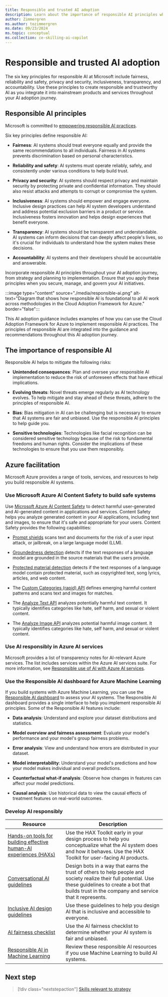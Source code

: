 ```yaml
---
title: Responsible and trusted AI adoption
description: Learn about the importance of responsible AI principles when you adopt AI on Azure to ensure an ethical and effective implementation in your organization.
author: Zimmergren
ms.author: tozimmergren
ms.date: 09/23/2024
ms.topic: conceptual
ms.collection: ce-skilling-ai-copilot
---
```


# Responsible and trusted AI adoption

The six key principles for responsible AI at Microsoft include fairness, reliability and safety, privacy and security, inclusiveness, transparency, and accountability. Use these principles to create responsible and trustworthy AI as you integrate it into mainstream products and services throughout your AI adoption journey.

## Responsible AI principles

Microsoft is committed to [empowering responsible AI practices](https://www.microsoft.com/ai/responsible-ai).

Six key principles define responsible AI:

- **Fairness**: AI systems should treat everyone equally and provide the same recommendations to all individuals. Fairness in AI systems prevents discrimination based on personal characteristics.

- **Reliability and safety**: AI systems must operate reliably, safely, and consistently under various conditions to help build trust.

- **Privacy and security**: AI systems should respect privacy and maintain security by protecting private and confidential information. They should also resist attacks and attempts to corrupt or compromise the system.

- **Inclusiveness**: AI systems should empower and engage everyone. Inclusive design practices can help AI system developers understand and address potential exclusion barriers in a product or service. Inclusiveness fosters innovation and helps design experiences that benefit everyone.

- **Transparency**: AI systems should be transparent and understandable. AI systems can inform decisions that can deeply affect people's lives, so it's crucial for individuals to understand how the system makes these decisions.

- **Accountability**: AI systems and their developers should be accountable and answerable.

Incorporate responsible AI principles throughout your AI adoption journey, from strategy and planning to implementation. Ensure that you apply these principles when you secure, manage, and govern your AI initiatives.

:::image type="content" source="./media/responsible-ai.png" alt-text="Diagram that shows how responsible AI is foundational to all AI work across methodologies in the Cloud Adoption Framework for Azure." border="false":::

This AI adoption guidance includes examples of how you can use the Cloud Adoption Framework for Azure to implement responsible AI practices. The principles of responsible AI are integrated into the guidance and recommendations throughout this AI adoption journey.

## The importance of responsible AI

Responsible AI helps to mitigate the following risks:

- **Unintended consequences**: Plan and oversee your responsible AI implementation to reduce the risk of unforeseen effects that have ethical implications.

- **Evolving threats**: Novel threats emerge regularly as AI technology evolves. To help mitigate and stay ahead of these threats, adhere to the principles of responsible AI.

- **Bias**: Bias mitigation in AI can be challenging but is necessary to ensure that AI systems are fair and unbiased. Use the responsible AI principles to help guide you.

- **Sensitive technologies**: Technologies like facial recognition can be considered sensitive technology because of the risk to fundamental freedoms and human rights. Consider the implications of these technologies to ensure that you use them responsibly.

## Azure facilitation

Microsoft Azure provides a range of tools, services, and resources to help you build responsible AI systems.

### Use Microsoft Azure AI Content Safety to build safe systems

Use [Microsoft Azure AI Content Safety](/azure/ai-services/content-safety/) to detect harmful user-generated and AI-generated content in applications and services. Content Safety helps you analyze generated content in your AI applications, including text and images, to ensure that it's safe and appropriate for your users. Content Safety provides the following capabilities:

- [Prompt shields](/azure/ai-services/content-safety/concepts/jailbreak-detection) scans text and documents for the risk of a user input attack, or jailbreak, on a large language model (LLM).

- [Groundedness detection](/azure/ai-services/content-safety/concepts/groundedness) detects if the text responses of a language model are grounded in the source materials that the users provide.

- [Protected material detection](/azure/ai-services/content-safety/concepts/protected-material) detects if the text responses of a language model contain protected material, such as copyrighted text, song lyrics, articles, and web content.

- The [Custom Categories (rapid) API](/azure/ai-services/content-safety/concepts/custom-categories-rapid) defines emerging harmful content patterns and scans text and images for matches.

- The [Analyze Text API](/rest/api/contentsafety/text-operations/analyze-text) analyzes potentially harmful text content. It typically identifies categories like hate, self harm, and sexual or violent content.

- The [Analyze Image API](/rest/api/contentsafety/image-operations/analyze-image) analyzes potential harmful image content. It typically identifies categories like hate, self harm, and sexual or violent content.

### Use AI responsibly in Azure AI services

Microsoft provides a list of transparency notes for AI-relevant Azure services. The list includes services within the Azure AI services suite. For more information, see [Responsible use of AI with Azure AI services](/azure/ai-services/responsible-use-of-ai-overview).

### Use the Responsible AI dashboard for Azure Machine Learning

If you build systems with Azure Machine Learning, you can use the [Responsible AI dashboard](/azure/machine-learning/concept-responsible-ai-dashboard) to assess your AI systems. The Responsible AI dashboard provides a single interface to help you implement responsible AI principles. Some of the Responsible AI features include:

- **Data analysis**: Understand and explore your dataset distributions and statistics.

- **Model overview and fairness assessment**: Evaluate your model's performance and your model's group fairness problems.

- **Error analysis**: View and understand how errors are distributed in your dataset.

- **Model interpretability**: Understand your model's predictions and how your model makes individual and overall predictions.

- **Counterfactual what-if analysis**: Observe how changes in features can affect your model predictions.

- **Causal analysis**: Use historical data to view the causal effects of treatment features on real-world outcomes.

### Develop AI responsibly

|Resource|Description|
|--------|-----------|
|[Hands-on tools for building effective human-AI experiences (HAXs)](https://www.microsoft.com/en-us/haxtoolkit/)| Use the HAX Toolkit early in your design process to help you conceptualize what the AI system does and how it behaves. Use the HAX Toolkit for user-facing AI products.|
|[Conversational AI guidelines](https://www.microsoft.com/research/uploads/prod/2018/11/Bot_Guidelines_Nov_2018.pdf)|Design bots in a way that earns the trust of others to help people and society realize their full potential. Use these guidelines to create a bot that builds trust in the company and service that it represents. |
|[Inclusive AI design guidelines](https://inclusive.microsoft.design/tools-and-activities/InPursuitofInclusiveAI.pdf)|Use these guidelines to help you design AI that is inclusive and accessible to everyone.|
|[AI fairness checklist](https://query.prod.cms.rt.microsoft.com/cms/api/am/binary/RE4t6dA)|Use the AI fairness checklist to determine whether your AI system is fair and unbiased.|
|[Responsible AI in Machine Learning](/azure/machine-learning/concept-responsible-ai) |Review these responsible AI resources if you use Machine Learning to build AI systems.|

## Next step

> [!div class="nextstepaction"]
> [Skills relevant to strategy](./suggested-skills.md)
